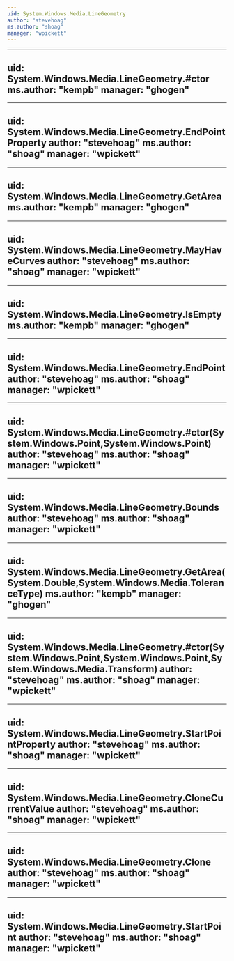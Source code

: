```yaml
---
uid: System.Windows.Media.LineGeometry
author: "stevehoag"
ms.author: "shoag"
manager: "wpickett"
---
```


---
uid: System.Windows.Media.LineGeometry.#ctor
ms.author: "kempb"
manager: "ghogen"
---

---
uid: System.Windows.Media.LineGeometry.EndPointProperty
author: "stevehoag"
ms.author: "shoag"
manager: "wpickett"
---

---
uid: System.Windows.Media.LineGeometry.GetArea
ms.author: "kempb"
manager: "ghogen"
---

---
uid: System.Windows.Media.LineGeometry.MayHaveCurves
author: "stevehoag"
ms.author: "shoag"
manager: "wpickett"
---

---
uid: System.Windows.Media.LineGeometry.IsEmpty
ms.author: "kempb"
manager: "ghogen"
---

---
uid: System.Windows.Media.LineGeometry.EndPoint
author: "stevehoag"
ms.author: "shoag"
manager: "wpickett"
---

---
uid: System.Windows.Media.LineGeometry.#ctor(System.Windows.Point,System.Windows.Point)
author: "stevehoag"
ms.author: "shoag"
manager: "wpickett"
---

---
uid: System.Windows.Media.LineGeometry.Bounds
author: "stevehoag"
ms.author: "shoag"
manager: "wpickett"
---

---
uid: System.Windows.Media.LineGeometry.GetArea(System.Double,System.Windows.Media.ToleranceType)
ms.author: "kempb"
manager: "ghogen"
---

---
uid: System.Windows.Media.LineGeometry.#ctor(System.Windows.Point,System.Windows.Point,System.Windows.Media.Transform)
author: "stevehoag"
ms.author: "shoag"
manager: "wpickett"
---

---
uid: System.Windows.Media.LineGeometry.StartPointProperty
author: "stevehoag"
ms.author: "shoag"
manager: "wpickett"
---

---
uid: System.Windows.Media.LineGeometry.CloneCurrentValue
author: "stevehoag"
ms.author: "shoag"
manager: "wpickett"
---

---
uid: System.Windows.Media.LineGeometry.Clone
author: "stevehoag"
ms.author: "shoag"
manager: "wpickett"
---

---
uid: System.Windows.Media.LineGeometry.StartPoint
author: "stevehoag"
ms.author: "shoag"
manager: "wpickett"
---
